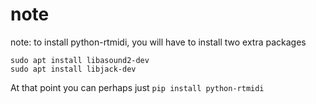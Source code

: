 
# note 

 note: to install python-rtmidi, you will have to install two extra packages

```
sudo apt install libasound2-dev
sudo apt install libjack-dev
```

At that point you can perhaps just `pip install python-rtmidi`
